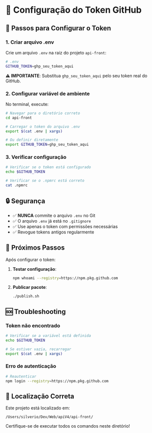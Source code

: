 # 🔑 Configuração do Token GitHub

## 📝 Passos para Configurar o Token

### 1. Criar arquivo .env
Crie um arquivo `.env` na raiz do projeto `api-front`:

```bash
# .env
GITHUB_TOKEN=ghp_seu_token_aqui
```

**⚠️ IMPORTANTE**: Substitua `ghp_seu_token_aqui` pelo seu token real do GitHub.

### 2. Configurar variável de ambiente
No terminal, execute:

```bash
# Navegar para o diretório correto
cd api-front

# Carregar o token do arquivo .env
export $(cat .env | xargs)

# Ou definir diretamente
export GITHUB_TOKEN=ghp_seu_token_aqui
```

### 3. Verificar configuração
```bash
# Verificar se o token está configurado
echo $GITHUB_TOKEN

# Verificar se o .npmrc está correto
cat .npmrc
```

## 🔒 Segurança

- ✅ **NUNCA** commite o arquivo `.env` no Git
- ✅ O arquivo `.env` já está no `.gitignore`
- ✅ Use apenas o token com permissões necessárias
- ✅ Revogue tokens antigos regularmente

## 🚀 Próximos Passos

Após configurar o token:

1. **Testar configuração**:
   ```bash
   npm whoami --registry=https://npm.pkg.github.com
   ```

2. **Publicar pacote**:
   ```bash
   ./publish.sh
   ```

## 🆘 Troubleshooting

### Token não encontrado
```bash
# Verificar se a variável está definida
echo $GITHUB_TOKEN

# Se estiver vazia, recarregar
export $(cat .env | xargs)
```

### Erro de autenticação
```bash
# Reautenticar
npm login --registry=https://npm.pkg.github.com
```

## 📍 Localização Correta

Este projeto está localizado em:
```
/Users/silverio/Dev/Web/apiV4/api-front/
```

Certifique-se de executar todos os comandos neste diretório! 